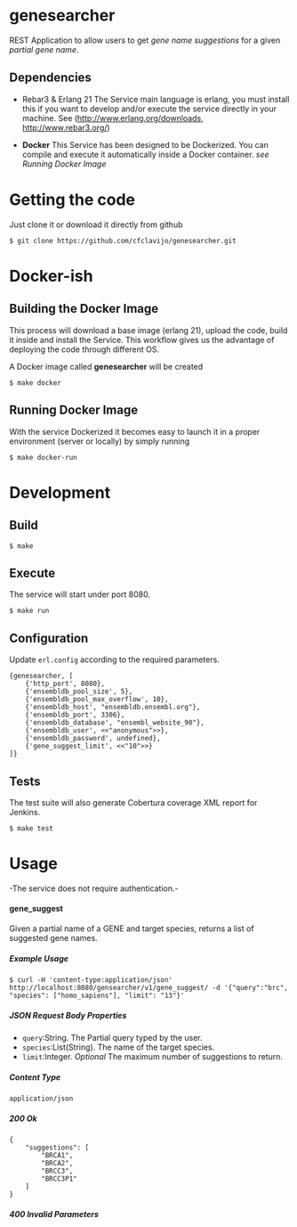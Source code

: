 genesearcher
====

REST Application to allow users to get *gene name suggestions* for a given *partial gene name*.

Dependencies
----

* Rebar3 & Erlang 21
The Service main language is erlang, you must install this if you want to develop and/or execute the service directly in your machine. See (http://www.erlang.org/downloads, http://www.rebar3.org/)

* **Docker**
This Service has been designed to be Dockerized. You can compile and execute it automatically inside a Docker container. *see Running Docker Image*

Getting the code
===
Just clone it or download it directly from github

    $ git clone https://github.com/cfclavijo/genesearcher.git


Docker-ish
====
Building the Docker Image
----
This process will download a base image (erlang 21), upload the code, build it inside and install the Service. This workflow gives us the advantage of deploying the code through different OS.

A Docker image called **genesearcher** will be created

    $ make docker

Running Docker Image
----
With the service Dockerized it becomes easy to launch it in a proper environment (server or locally) by simply running

    $ make docker-run


Development
====

Build
----

    $ make
    
Execute
----
The service will start under port 8080.

    $ make run
    
Configuration
----
Update `erl.config` according to the required parameters.

    {genesearcher, [
        {'http_port', 8080},
        {'ensembldb_pool_size', 5},
        {'ensembldb_pool_max_overflow', 10},
        {'ensembldb_host', "ensembldb.ensembl.org"},
        {'ensembldb_port', 3306},
        {'ensembldb_database', "ensembl_website_90"},
        {'ensembldb_user', <<"anonymous">>},
        {'ensembldb_password', undefined},
        {'gene_suggest_limit', <<"10">>}
    ]}

Tests
----
The test suite will also generate Cobertura coverage XML report for Jenkins.

    $ make test

Usage
====
-The service does not require authentication.-

#### gene_suggest
Given a partial name of a GENE and target species, returns a list of suggested gene names.

##### Example Usage
    $ curl -H 'content-type:application/json' http://localhost:8080/gensearcher/v1/gene_suggest/ -d '{"query":"brc", "species": ["homo_sapiens"], "limit": "13"}'
    
##### JSON Request Body Properties

* `query`:String. The Partial query typed by the user.
* `species`:List(String). The name of the target species.
* `limit`:Integer. *Optional* The maximum number of suggestions to return.

##### Content Type
    application/json
    
##### 200 Ok
    {
        "suggestions": [
            "BRCA1",
            "BRCA2",
            "BRCC3",
            "BRCC3P1"
        ]
    }

##### 400 Invalid Parameters
